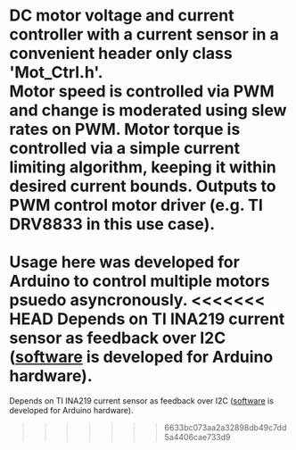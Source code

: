 DC motor voltage and current controller with a current sensor in a convenient header only class 'Mot_Ctrl.h'. 
<br />
Motor speed is controlled via PWM and change is moderated using slew rates on PWM. 
Motor torque is controlled via a simple current limiting algorithm, keeping it within desired current bounds.
Outputs to PWM control motor driver (e.g. TI DRV8833 in this use case).
<br />
<br />
Usage here was developed for Arduino to control multiple motors psuedo asyncronously.
<<<<<<< HEAD
Depends on TI INA219 current sensor as feedback over I2C ([software](https://github.com/jeffleo/Arduino-INA219) is developed for Arduino hardware).<br />
=======
Depends on TI INA219 current sensor as feedback over I2C ([software](https://github.com/jeffleo/Arduino-INA219) is developed for Arduino hardware).<br />
>>>>>>> 6633bc073aa2a32898db49c7dd5a4406cae733d9
